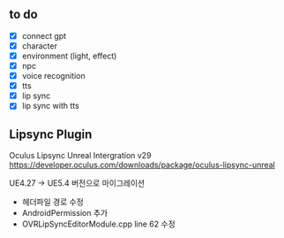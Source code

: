 ## to do
- [x] connect gpt
- [x] character
- [x] environment (light, effect)
- [x] npc
- [x] voice recognition
- [x] tts
- [x] lip sync
- [x] lip sync with tts

## Lipsync Plugin

Oculus Lipsync Unreal Intergration v29
https://developer.oculus.com/downloads/package/oculus-lipsync-unreal

UE4.27 -> UE5.4 버전으로 마이그레이션
- 헤더파일 경로 수정
- AndroidPermission 추가
- OVRLipSyncEditorModule.cpp line 62 수정